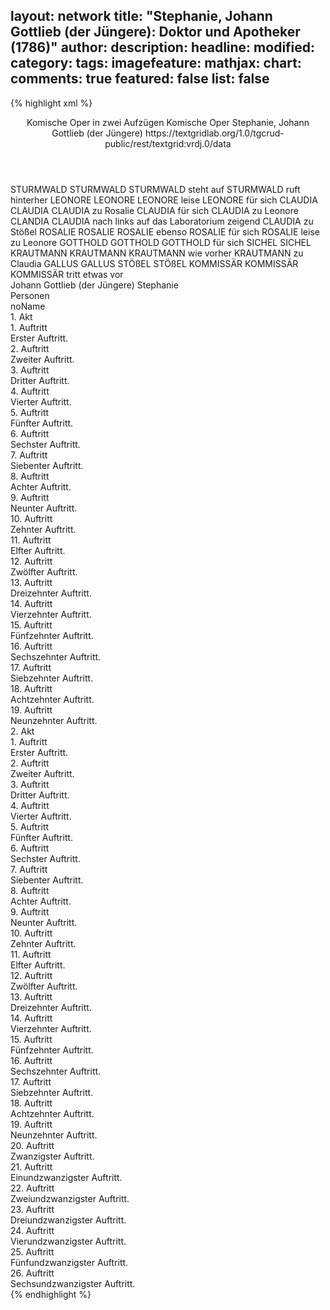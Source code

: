 layout: network
title: "Stephanie, Johann Gottlieb (der Jüngere): Doktor und Apotheker (1786)"
author:
description:
headline:
modified:
category:
tags:
imagefeature:
mathjax:
chart:
comments: true
featured: false
list: false
---
{% highlight xml %}
<?xml-model href="https://raw.githubusercontent.com/DLiNa/project/master/rules/lina.rnc"?><?xml-model href="https://raw.githubusercontent.com/DLiNa/project/master/rules/lina.sch"?>
<play xmlns="http://lina.digital">
  <header>
    <title>Doktor und Apotheker</title>
    <subtitle>Komische Oper in zwei Aufzügen</subtitle>
    <genretitle>Komische Oper</genretitle>
    <author>Stephanie, Johann Gottlieb (der Jüngere)</author>
    <date type="print"/>
    <date type="premiere" when="1786"/>
    <date type="written"/>
    <source>https://textgridlab.org/1.0/tgcrud-public/rest/textgrid:vrdj.0/data</source>
  </header>
  <personae>
    <character>
      <name>STURMWALD</name>
      <alias xml:id="sturmwald">
        <name>STURMWALD</name>
      </alias>
      <alias xml:id="sturmwald_steht_auf">
        <name>STURMWALD steht auf</name>
      </alias>
      <alias xml:id="sturmwald_ruft_hinterher">
        <name>STURMWALD ruft hinterher</name>
      </alias>
    </character>
    <character>
      <name>LEONORE</name>
      <alias xml:id="leonore">
        <name>LEONORE</name>
      </alias>
      <alias xml:id="leonore_leise">
        <name>LEONORE leise</name>
      </alias>
      <alias xml:id="leonore_für_sich">
        <name>LEONORE für sich</name>
      </alias>
    </character>
    <character>
      <name>CLAUDIA</name>
      <alias xml:id="claudia">
        <name>CLAUDIA</name>
      </alias>
      <alias xml:id="claudia_zu_rosalie">
        <name>CLAUDIA zu Rosalie</name>
      </alias>
      <alias xml:id="claudia_für_sich">
        <name>CLAUDIA für sich</name>
      </alias>
      <alias xml:id="claudia_zu_leonore">
        <name>CLAUDIA zu Leonore</name>
      </alias>
      <alias xml:id="clandia">
        <name>CLANDIA</name>
      </alias>
      <alias xml:id="claudia_nach_links_auf_das_laboratorium_zeigend">
        <name>CLAUDIA nach links auf das Laboratorium zeigend</name>
      </alias>
      <alias xml:id="claudia_zu_stößel">
        <name>CLAUDIA zu Stößel</name>
      </alias>
    </character>
    <character>
      <name>ROSALIE</name>
      <alias xml:id="rosalie">
        <name>ROSALIE</name>
      </alias>
      <alias xml:id="rosalie_ebenso">
        <name>ROSALIE ebenso</name>
      </alias>
      <alias xml:id="rosalie_für_sich">
        <name>ROSALIE für sich</name>
      </alias>
      <alias xml:id="rosalie_leise_zu_leonore">
        <name>ROSALIE leise zu Leonore</name>
      </alias>
    </character>
    <character>
      <name>GOTTHOLD</name>
      <alias xml:id="gotthold">
        <name>GOTTHOLD</name>
      </alias>
      <alias xml:id="gotthold_für_sich">
        <name>GOTTHOLD für sich</name>
      </alias>
    </character>
    <character>
      <name>SICHEL</name>
      <alias xml:id="sichel">
        <name>SICHEL</name>
      </alias>
    </character>
    <character>
      <name>KRAUTMANN</name>
      <alias xml:id="krautmann">
        <name>KRAUTMANN</name>
      </alias>
      <alias xml:id="krautmann_wie_vorher">
        <name>KRAUTMANN wie vorher</name>
      </alias>
      <alias xml:id="krautmann_zu_claudia">
        <name>KRAUTMANN zu Claudia</name>
      </alias>
    </character>
    <character>
      <name>GALLUS</name>
      <alias xml:id="gallus">
        <name>GALLUS</name>
      </alias>
    </character>
    <character>
      <name>STÖßEL</name>
      <alias xml:id="stößel">
        <name>STÖßEL</name>
      </alias>
    </character>
    <character>
      <name>KOMMISSÄR</name>
      <alias xml:id="kommissär">
        <name>KOMMISSÄR</name>
      </alias>
      <alias xml:id="kommissär_tritt_etwas_vor">
        <name>KOMMISSÄR tritt etwas vor</name>
      </alias>
    </character>
  </personae>
  <text>
    <div>
      <head>Johann Gottlieb (der Jüngere) Stephanie</head>
    </div>
    <div>
      <head>Personen</head>
      <div>
        <head>noName</head>
      </div>
    </div>
    <div>
      <head>1. Akt</head>
      <div>
        <head>1. Auftritt</head>
        <div>
          <head>Erster Auftritt.</head>
          <sp who="#rosalie #leonore #claudia #sturmwald #stößel">
            <amount n="3" unit="speech_acts"/>
            <amount n="99" unit="words"/>
            <amount n="18" unit="lines"/>
            <amount n="538" unit="chars"/>
          </sp>
          <sp who="#rosalie #leonore">
            <amount n="1" unit="speech_acts"/>
            <amount n="19" unit="words"/>
            <amount n="3" unit="lines"/>
            <amount n="85" unit="chars"/>
          </sp>
          <sp who="#sturmwald">
            <amount n="5" unit="speech_acts"/>
            <amount n="130" unit="words"/>
            <amount n="6" unit="lines"/>
            <amount n="666" unit="chars"/>
          </sp>
          <sp who="#leonore">
            <amount n="5" unit="speech_acts"/>
            <amount n="101" unit="words"/>
            <amount n="13" unit="lines"/>
            <amount n="539" unit="chars"/>
          </sp>
          <sp who="#claudia">
            <amount n="13" unit="speech_acts"/>
            <amount n="560" unit="words"/>
            <amount n="8" unit="lines"/>
            <amount n="3026" unit="chars"/>
          </sp>
          <sp who="#rosalie">
            <amount n="1" unit="speech_acts"/>
            <amount n="19" unit="words"/>
            <amount n="1" unit="lines"/>
            <amount n="84" unit="chars"/>
          </sp>
        </div>
      </div>
      <div>
        <head>2. Auftritt</head>
        <div>
          <head>Zweiter Auftritt.</head>
          <sp who="#claudia">
            <amount n="20" unit="speech_acts"/>
            <amount n="499" unit="words"/>
            <amount n="44" unit="lines"/>
            <amount n="2649" unit="chars"/>
          </sp>
          <sp who="#sturmwald">
            <amount n="10" unit="speech_acts"/>
            <amount n="131" unit="words"/>
            <amount n="17" unit="lines"/>
            <amount n="644" unit="chars"/>
          </sp>
          <sp who="#sturmwald_steht_auf">
            <amount n="1" unit="speech_acts"/>
            <amount n="46" unit="words"/>
            <amount n="8" unit="lines"/>
            <amount n="233" unit="chars"/>
          </sp>
        </div>
      </div>
      <div>
        <head>3. Auftritt</head>
        <div>
          <head>Dritter Auftritt.</head>
          <sp who="#sturmwald">
            <amount n="4" unit="speech_acts"/>
            <amount n="164" unit="words"/>
            <amount n="4" unit="lines"/>
            <amount n="899" unit="chars"/>
          </sp>
        </div>
      </div>
      <div>
        <head>4. Auftritt</head>
        <div>
          <head>Vierter Auftritt.</head>
          <sp who="#gotthold">
            <amount n="1" unit="speech_acts"/>
            <amount n="70" unit="words"/>
            <amount n="12" unit="lines"/>
            <amount n="386" unit="chars"/>
          </sp>
        </div>
      </div>
      <div>
        <head>5. Auftritt</head>
        <div>
          <head>Fünfter Auftritt.</head>
          <sp who="#sichel">
            <amount n="35" unit="speech_acts"/>
            <amount n="707" unit="words"/>
            <amount n="36" unit="lines"/>
            <amount n="3843" unit="chars"/>
          </sp>
          <sp who="#gotthold">
            <amount n="34" unit="speech_acts"/>
            <amount n="352" unit="words"/>
            <amount n="29" unit="lines"/>
            <amount n="1841" unit="chars"/>
          </sp>
          <sp who="#sichel #gotthold">
            <amount n="1" unit="speech_acts"/>
            <amount n="11" unit="words"/>
            <amount n="2" unit="lines"/>
            <amount n="57" unit="chars"/>
          </sp>
        </div>
      </div>
      <div>
        <head>6. Auftritt</head>
        <div>
          <head>Sechster Auftritt.</head>
          <sp who="#sichel">
            <amount n="11" unit="speech_acts"/>
            <amount n="218" unit="words"/>
            <amount n="43" unit="lines"/>
            <amount n="1211" unit="chars"/>
          </sp>
          <sp who="#gotthold">
            <amount n="4" unit="speech_acts"/>
            <amount n="34" unit="words"/>
            <amount n="11" unit="lines"/>
            <amount n="215" unit="chars"/>
          </sp>
          <sp who="#gotthold_für_sich">
            <amount n="2" unit="speech_acts"/>
            <amount n="21" unit="words"/>
            <amount n="6" unit="lines"/>
            <amount n="171" unit="chars"/>
          </sp>
          <sp who="#gotthold #sichel">
            <amount n="1" unit="speech_acts"/>
            <amount n="546" unit="words"/>
            <amount n="64" unit="lines"/>
            <amount n="3050" unit="chars"/>
          </sp>
        </div>
      </div>
      <div>
        <head>7. Auftritt</head>
        <div>
          <head>Siebenter Auftritt.</head>
          <sp who="#sichel">
            <amount n="4" unit="speech_acts"/>
            <amount n="229" unit="words"/>
            <amount n="1" unit="lines"/>
            <amount n="1284" unit="chars"/>
          </sp>
          <sp who="#gotthold">
            <amount n="4" unit="speech_acts"/>
            <amount n="70" unit="words"/>
            <amount n="3" unit="lines"/>
            <amount n="369" unit="chars"/>
          </sp>
        </div>
      </div>
      <div>
        <head>8. Auftritt</head>
        <div>
          <head>Achter Auftritt.</head>
          <sp who="#sturmwald">
            <amount n="2" unit="speech_acts"/>
            <amount n="304" unit="words"/>
            <amount n="12" unit="lines"/>
            <amount n="1754" unit="chars"/>
          </sp>
        </div>
      </div>
      <div>
        <head>9. Auftritt</head>
        <div>
          <head>Neunter Auftritt.</head>
          <sp who="#leonore #rosalie">
            <amount n="5" unit="speech_acts"/>
            <amount n="158" unit="words"/>
            <amount n="28" unit="lines"/>
            <amount n="831" unit="chars"/>
          </sp>
          <sp who="#leonore">
            <amount n="12" unit="speech_acts"/>
            <amount n="218" unit="words"/>
            <amount n="12" unit="lines"/>
            <amount n="1176" unit="chars"/>
          </sp>
          <sp who="#rosalie">
            <amount n="9" unit="speech_acts"/>
            <amount n="70" unit="words"/>
            <amount n="9" unit="lines"/>
            <amount n="364" unit="chars"/>
          </sp>
          <sp who="#claudia">
            <amount n="3" unit="speech_acts"/>
            <amount n="31" unit="words"/>
            <amount n="2" unit="lines"/>
            <amount n="185" unit="chars"/>
          </sp>
        </div>
      </div>
      <div>
        <head>10. Auftritt</head>
        <div>
          <head>Zehnter Auftritt.</head>
          <sp who="#rosalie">
            <amount n="2" unit="speech_acts"/>
            <amount n="143" unit="words"/>
            <amount n="11" unit="lines"/>
            <amount n="780" unit="chars"/>
          </sp>
        </div>
      </div>
      <div>
        <head>11. Auftritt</head>
        <div>
          <head>Elfter Auftritt.</head>
          <sp who="#leonore">
            <amount n="2" unit="speech_acts"/>
            <amount n="101" unit="words"/>
            <amount n="528" unit="chars"/>
          </sp>
          <sp who="#rosalie">
            <amount n="2" unit="speech_acts"/>
            <amount n="14" unit="words"/>
            <amount n="2" unit="lines"/>
            <amount n="89" unit="chars"/>
          </sp>
        </div>
      </div>
      <div>
        <head>12. Auftritt</head>
        <div>
          <head>Zwölfter Auftritt.</head>
          <sp who="#leonore">
            <amount n="10" unit="speech_acts"/>
            <amount n="129" unit="words"/>
            <amount n="16" unit="lines"/>
            <amount n="718" unit="chars"/>
          </sp>
          <sp who="#claudia">
            <amount n="5" unit="speech_acts"/>
            <amount n="48" unit="words"/>
            <amount n="4" unit="lines"/>
            <amount n="273" unit="chars"/>
          </sp>
          <sp who="#rosalie">
            <amount n="6" unit="speech_acts"/>
            <amount n="106" unit="words"/>
            <amount n="4" unit="lines"/>
            <amount n="590" unit="chars"/>
          </sp>
          <sp who="#gotthold">
            <amount n="5" unit="speech_acts"/>
            <amount n="122" unit="words"/>
            <amount n="3" unit="lines"/>
            <amount n="699" unit="chars"/>
          </sp>
          <sp who="#sichel">
            <amount n="3" unit="speech_acts"/>
            <amount n="35" unit="words"/>
            <amount n="3" unit="lines"/>
            <amount n="179" unit="chars"/>
          </sp>
          <sp who="#sichel #gotthold">
            <amount n="3" unit="speech_acts"/>
            <amount n="21" unit="words"/>
            <amount n="3" unit="lines"/>
            <amount n="114" unit="chars"/>
          </sp>
          <sp who="#rosalie #sichel #gotthold #leonore">
            <amount n="1" unit="speech_acts"/>
            <amount n="43" unit="words"/>
            <amount n="6" unit="lines"/>
            <amount n="206" unit="chars"/>
          </sp>
          <sp who="#leonore_leise">
            <amount n="1" unit="speech_acts"/>
            <amount n="6" unit="words"/>
            <amount n="1" unit="lines"/>
            <amount n="35" unit="chars"/>
          </sp>
          <sp who="#rosalie #sichel #gotthold">
            <amount n="1" unit="speech_acts"/>
            <amount n="4" unit="words"/>
            <amount n="1" unit="lines"/>
            <amount n="19" unit="chars"/>
          </sp>
          <sp who="#rosalie #sichel #gotthold #leonore">
            <amount n="1" unit="speech_acts"/>
            <amount n="11" unit="words"/>
            <amount n="2" unit="lines"/>
            <amount n="64" unit="chars"/>
          </sp>
          <sp who="#rosalie #leonore">
            <amount n="2" unit="speech_acts"/>
            <amount n="16" unit="words"/>
            <amount n="2" unit="lines"/>
            <amount n="74" unit="chars"/>
          </sp>
        </div>
      </div>
      <div>
        <head>13. Auftritt</head>
        <div>
          <head>Dreizehnter Auftritt.</head>
          <sp who="#claudia">
            <amount n="3" unit="speech_acts"/>
            <amount n="23" unit="words"/>
            <amount n="3" unit="lines"/>
            <amount n="101" unit="chars"/>
          </sp>
          <sp who="#rosalie">
            <amount n="3" unit="speech_acts"/>
            <amount n="76" unit="words"/>
            <amount n="11" unit="lines"/>
            <amount n="366" unit="chars"/>
          </sp>
        </div>
      </div>
      <div>
        <head>14. Auftritt</head>
        <div>
          <head>Vierzehnter Auftritt.</head>
          <sp who="#leonore">
            <amount n="1" unit="speech_acts"/>
            <amount n="30" unit="words"/>
            <amount n="6" unit="lines"/>
            <amount n="162" unit="chars"/>
          </sp>
          <sp who="#rosalie_ebenso">
            <amount n="1" unit="speech_acts"/>
            <amount n="5" unit="words"/>
            <amount n="1" unit="lines"/>
            <amount n="25" unit="chars"/>
          </sp>
          <sp who="#claudia">
            <amount n="1" unit="speech_acts"/>
            <amount n="10" unit="words"/>
            <amount n="2" unit="lines"/>
            <amount n="59" unit="chars"/>
          </sp>
          <sp who="#rosalie #leonore">
            <amount n="1" unit="speech_acts"/>
            <amount n="10" unit="words"/>
            <amount n="2" unit="lines"/>
            <amount n="56" unit="chars"/>
          </sp>
          <sp who="#gotthold #sichel">
            <amount n="1" unit="speech_acts"/>
            <amount n="11" unit="words"/>
            <amount n="2" unit="lines"/>
            <amount n="55" unit="chars"/>
          </sp>
          <sp who="#rosalie">
            <amount n="1" unit="speech_acts"/>
            <amount n="13" unit="words"/>
            <amount n="3" unit="lines"/>
            <amount n="78" unit="chars"/>
          </sp>
          <sp who="#rosalie #sichel #gotthold #leonore">
            <amount n="1" unit="speech_acts"/>
            <amount n="9" unit="words"/>
            <amount n="2" unit="lines"/>
            <amount n="50" unit="chars"/>
          </sp>
          <sp who="#sichel">
            <amount n="2" unit="speech_acts"/>
            <amount n="10" unit="words"/>
            <amount n="2" unit="lines"/>
            <amount n="52" unit="chars"/>
          </sp>
          <sp who="#leonore #rosalie">
            <amount n="4" unit="speech_acts"/>
            <amount n="25" unit="words"/>
            <amount n="5" unit="lines"/>
            <amount n="141" unit="chars"/>
          </sp>
          <sp who="#gotthold">
            <amount n="2" unit="speech_acts"/>
            <amount n="18" unit="words"/>
            <amount n="3" unit="lines"/>
            <amount n="101" unit="chars"/>
          </sp>
          <sp who="#gotthold #sichel">
            <amount n="1" unit="speech_acts"/>
            <amount n="6" unit="words"/>
            <amount n="1" unit="lines"/>
            <amount n="47" unit="chars"/>
          </sp>
          <sp who="#rosalie #sichel #gotthold #leonore">
            <amount n="1" unit="speech_acts"/>
            <amount n="5" unit="words"/>
            <amount n="1" unit="lines"/>
            <amount n="22" unit="chars"/>
          </sp>
        </div>
      </div>
      <div>
        <head>15. Auftritt</head>
        <div>
          <head>Fünfzehnter Auftritt.</head>
          <sp who="#claudia">
            <amount n="12" unit="speech_acts"/>
            <amount n="85" unit="words"/>
            <amount n="19" unit="lines"/>
            <amount n="494" unit="chars"/>
          </sp>
          <sp who="#leonore">
            <amount n="10" unit="speech_acts"/>
            <amount n="51" unit="words"/>
            <amount n="11" unit="lines"/>
            <amount n="247" unit="chars"/>
          </sp>
          <sp who="#rosalie">
            <amount n="8" unit="speech_acts"/>
            <amount n="34" unit="words"/>
            <amount n="8" unit="lines"/>
            <amount n="145" unit="chars"/>
          </sp>
          <sp who="#rosalie #leonore">
            <amount n="3" unit="speech_acts"/>
            <amount n="41" unit="words"/>
            <amount n="5" unit="lines"/>
            <amount n="207" unit="chars"/>
          </sp>
          <sp who="#claudia_zu_rosalie">
            <amount n="1" unit="speech_acts"/>
            <amount n="9" unit="words"/>
            <amount n="1" unit="lines"/>
            <amount n="59" unit="chars"/>
          </sp>
        </div>
      </div>
      <div>
        <head>16. Auftritt</head>
        <div>
          <head>Sechszehnter Auftritt.</head>
          <sp who="#rosalie_für_sich">
            <amount n="1" unit="speech_acts"/>
            <amount n="15" unit="words"/>
            <amount n="3" unit="lines"/>
            <amount n="88" unit="chars"/>
          </sp>
          <sp who="#claudia_für_sich">
            <amount n="1" unit="speech_acts"/>
            <amount n="15" unit="words"/>
            <amount n="3" unit="lines"/>
            <amount n="80" unit="chars"/>
          </sp>
          <sp who="#leonore">
            <amount n="1" unit="speech_acts"/>
            <amount n="17" unit="words"/>
            <amount n="3" unit="lines"/>
            <amount n="80" unit="chars"/>
          </sp>
          <sp who="#gotthold #sichel">
            <amount n="1" unit="speech_acts"/>
            <amount n="13" unit="words"/>
            <amount n="3" unit="lines"/>
            <amount n="85" unit="chars"/>
          </sp>
          <sp who="#rosalie #leonore">
            <amount n="1" unit="speech_acts"/>
            <amount n="11" unit="words"/>
            <amount n="2" unit="lines"/>
            <amount n="53" unit="chars"/>
          </sp>
          <sp who="#claudia">
            <amount n="14" unit="speech_acts"/>
            <amount n="90" unit="words"/>
            <amount n="18" unit="lines"/>
            <amount n="483" unit="chars"/>
          </sp>
          <sp who="#rosalie">
            <amount n="13" unit="speech_acts"/>
            <amount n="121" unit="words"/>
            <amount n="23" unit="lines"/>
            <amount n="587" unit="chars"/>
          </sp>
        </div>
      </div>
      <div>
        <head>17. Auftritt</head>
        <div>
          <head>Siebzehnter Auftritt.</head>
          <sp who="#sturmwald">
            <amount n="8" unit="speech_acts"/>
            <amount n="144" unit="words"/>
            <amount n="25" unit="lines"/>
            <amount n="723" unit="chars"/>
          </sp>
          <sp who="#claudia">
            <amount n="9" unit="speech_acts"/>
            <amount n="193" unit="words"/>
            <amount n="32" unit="lines"/>
            <amount n="988" unit="chars"/>
          </sp>
          <sp who="#leonore #rosalie">
            <amount n="5" unit="speech_acts"/>
            <amount n="134" unit="words"/>
            <amount n="23" unit="lines"/>
            <amount n="701" unit="chars"/>
          </sp>
          <sp who="#leonore_für_sich">
            <amount n="1" unit="speech_acts"/>
            <amount n="2" unit="words"/>
            <amount n="1" unit="lines"/>
            <amount n="18" unit="chars"/>
          </sp>
          <sp who="#rosalie">
            <amount n="1" unit="speech_acts"/>
            <amount n="15" unit="words"/>
            <amount n="3" unit="lines"/>
            <amount n="77" unit="chars"/>
          </sp>
          <sp who="#claudia_nach_links_auf_das_laboratorium_zeigend">
            <amount n="1" unit="speech_acts"/>
            <amount n="47" unit="words"/>
            <amount n="8" unit="lines"/>
            <amount n="248" unit="chars"/>
          </sp>
          <sp who="#claudia #sturmwald">
            <amount n="5" unit="speech_acts"/>
            <amount n="55" unit="words"/>
            <amount n="11" unit="lines"/>
            <amount n="258" unit="chars"/>
          </sp>
          <sp who="#claudia #sturmwald">
            <amount n="1" unit="speech_acts"/>
            <amount n="22" unit="words"/>
            <amount n="3" unit="lines"/>
            <amount n="107" unit="chars"/>
          </sp>
          <sp who="#gotthold #sichel">
            <amount n="1" unit="speech_acts"/>
            <amount n="19" unit="words"/>
            <amount n="3" unit="lines"/>
            <amount n="106" unit="chars"/>
          </sp>
          <sp who="#leonore #rosalie">
            <amount n="1" unit="speech_acts"/>
            <amount n="5" unit="words"/>
            <amount n="1" unit="lines"/>
            <amount n="35" unit="chars"/>
          </sp>
          <sp who="#gotthold #sichel">
            <amount n="1" unit="speech_acts"/>
            <amount n="22" unit="words"/>
            <amount n="4" unit="lines"/>
            <amount n="96" unit="chars"/>
          </sp>
          <sp who="#leonore #rosalie">
            <amount n="1" unit="speech_acts"/>
            <amount n="22" unit="words"/>
            <amount n="3" unit="lines"/>
            <amount n="101" unit="chars"/>
          </sp>
          <sp who="#leonore #rosalie">
            <amount n="1" unit="speech_acts"/>
            <amount n="18" unit="words"/>
            <amount n="3" unit="lines"/>
            <amount n="187" unit="chars"/>
          </sp>
          <sp who="#sturmwald_ruft_hinterher">
            <amount n="1" unit="speech_acts"/>
            <amount n="4" unit="words"/>
            <amount n="1" unit="lines"/>
            <amount n="23" unit="chars"/>
          </sp>
        </div>
      </div>
      <div>
        <head>18. Auftritt</head>
        <div>
          <head>Achtzehnter Auftritt.</head>
          <sp who="#sturmwald">
            <amount n="1" unit="speech_acts"/>
            <amount n="63" unit="words"/>
            <amount n="10" unit="lines"/>
            <amount n="247" unit="chars"/>
          </sp>
        </div>
      </div>
      <div>
        <head>19. Auftritt</head>
        <div>
          <head>Neunzehnter Auftritt.</head>
          <sp who="#sichel">
            <amount n="4" unit="speech_acts"/>
            <amount n="84" unit="words"/>
            <amount n="15" unit="lines"/>
            <amount n="457" unit="chars"/>
          </sp>
          <sp who="#gotthold">
            <amount n="3" unit="speech_acts"/>
            <amount n="15" unit="words"/>
            <amount n="3" unit="lines"/>
            <amount n="88" unit="chars"/>
          </sp>
          <sp who="#gotthold #sichel">
            <amount n="1" unit="speech_acts"/>
            <amount n="56" unit="words"/>
            <amount n="9" unit="lines"/>
            <amount n="319" unit="chars"/>
          </sp>
        </div>
      </div>
    </div>
    <div>
      <head>2. Akt</head>
      <div>
        <head>1. Auftritt</head>
        <div>
          <head>Erster Auftritt.</head>
          <sp who="#krautmann">
            <amount n="1" unit="speech_acts"/>
            <amount n="122" unit="words"/>
            <amount n="21" unit="lines"/>
            <amount n="616" unit="chars"/>
          </sp>
        </div>
      </div>
      <div>
        <head>2. Auftritt</head>
        <div>
          <head>Zweiter Auftritt.</head>
          <sp who="#gallus">
            <amount n="18" unit="speech_acts"/>
            <amount n="311" unit="words"/>
            <amount n="23" unit="lines"/>
            <amount n="1701" unit="chars"/>
          </sp>
          <sp who="#krautmann">
            <amount n="16" unit="speech_acts"/>
            <amount n="494" unit="words"/>
            <amount n="14" unit="lines"/>
            <amount n="2700" unit="chars"/>
          </sp>
        </div>
      </div>
      <div>
        <head>3. Auftritt</head>
        <div>
          <head>Dritter Auftritt.</head>
          <sp who="#krautmann">
            <amount n="1" unit="speech_acts"/>
            <amount n="181" unit="words"/>
            <amount n="1016" unit="chars"/>
          </sp>
        </div>
      </div>
      <div>
        <head>4. Auftritt</head>
        <div>
          <head>Vierter Auftritt.</head>
        </div>
      </div>
      <div>
        <head>5. Auftritt</head>
        <div>
          <head>Fünfter Auftritt.</head>
          <sp who="#sichel">
            <amount n="7" unit="speech_acts"/>
            <amount n="376" unit="words"/>
            <amount n="2" unit="lines"/>
            <amount n="2274" unit="chars"/>
          </sp>
          <sp who="#gotthold">
            <amount n="1" unit="speech_acts"/>
            <amount n="7" unit="words"/>
            <amount n="1" unit="lines"/>
            <amount n="38" unit="chars"/>
          </sp>
        </div>
      </div>
      <div>
        <head>6. Auftritt</head>
        <div>
          <head>Sechster Auftritt.</head>
          <sp who="#sichel">
            <amount n="5" unit="speech_acts"/>
            <amount n="263" unit="words"/>
            <amount n="2" unit="lines"/>
            <amount n="1466" unit="chars"/>
          </sp>
          <sp who="#gotthold">
            <amount n="4" unit="speech_acts"/>
            <amount n="107" unit="words"/>
            <amount n="1" unit="lines"/>
            <amount n="563" unit="chars"/>
          </sp>
        </div>
      </div>
      <div>
        <head>7. Auftritt</head>
        <div>
          <head>Siebenter Auftritt.</head>
          <sp who="#rosalie">
            <amount n="9" unit="speech_acts"/>
            <amount n="66" unit="words"/>
            <amount n="9" unit="lines"/>
            <amount n="336" unit="chars"/>
          </sp>
          <sp who="#sichel">
            <amount n="9" unit="speech_acts"/>
            <amount n="293" unit="words"/>
            <amount n="5" unit="lines"/>
            <amount n="1662" unit="chars"/>
          </sp>
          <sp who="#gotthold">
            <amount n="6" unit="speech_acts"/>
            <amount n="76" unit="words"/>
            <amount n="4" unit="lines"/>
            <amount n="423" unit="chars"/>
          </sp>
        </div>
      </div>
      <div>
        <head>8. Auftritt</head>
        <div>
          <head>Achter Auftritt.</head>
          <sp who="#gotthold">
            <amount n="2" unit="speech_acts"/>
            <amount n="56" unit="words"/>
            <amount n="5" unit="lines"/>
            <amount n="319" unit="chars"/>
          </sp>
          <sp who="#sichel">
            <amount n="1" unit="speech_acts"/>
            <amount n="3" unit="words"/>
            <amount n="1" unit="lines"/>
            <amount n="18" unit="chars"/>
          </sp>
        </div>
      </div>
      <div>
        <head>9. Auftritt</head>
        <div>
          <head>Neunter Auftritt.</head>
          <sp who="#sichel">
            <amount n="5" unit="speech_acts"/>
            <amount n="129" unit="words"/>
            <amount n="2" unit="lines"/>
            <amount n="710" unit="chars"/>
          </sp>
          <sp who="#claudia">
            <amount n="3" unit="speech_acts"/>
            <amount n="44" unit="words"/>
            <amount n="3" unit="lines"/>
            <amount n="214" unit="chars"/>
          </sp>
          <sp who="#clandia">
            <amount n="1" unit="speech_acts"/>
            <amount n="4" unit="words"/>
            <amount n="1" unit="lines"/>
            <amount n="20" unit="chars"/>
          </sp>
        </div>
      </div>
      <div>
        <head>10. Auftritt</head>
        <div>
          <head>Zehnter Auftritt.</head>
          <sp who="#claudia">
            <amount n="4" unit="speech_acts"/>
            <amount n="85" unit="words"/>
            <amount n="2" unit="lines"/>
            <amount n="453" unit="chars"/>
          </sp>
          <sp who="#leonore">
            <amount n="14" unit="speech_acts"/>
            <amount n="213" unit="words"/>
            <amount n="22" unit="lines"/>
            <amount n="1125" unit="chars"/>
          </sp>
          <sp who="#claudia #stößel">
            <amount n="10" unit="speech_acts"/>
            <amount n="122" unit="words"/>
            <amount n="23" unit="lines"/>
            <amount n="715" unit="chars"/>
          </sp>
          <sp who="#sichel">
            <amount n="19" unit="speech_acts"/>
            <amount n="289" unit="words"/>
            <amount n="45" unit="lines"/>
            <amount n="1645" unit="chars"/>
          </sp>
          <sp who="#rosalie #gotthold">
            <amount n="1" unit="speech_acts"/>
            <amount n="24" unit="words"/>
            <amount n="4" unit="lines"/>
            <amount n="110" unit="chars"/>
          </sp>
          <sp who="#rosalie #gotthold">
            <amount n="1" unit="speech_acts"/>
            <amount n="10" unit="words"/>
            <amount n="2" unit="lines"/>
            <amount n="60" unit="chars"/>
          </sp>
          <sp who="#rosalie">
            <amount n="5" unit="speech_acts"/>
            <amount n="59" unit="words"/>
            <amount n="10" unit="lines"/>
            <amount n="310" unit="chars"/>
          </sp>
          <sp who="#gotthold">
            <amount n="5" unit="speech_acts"/>
            <amount n="69" unit="words"/>
            <amount n="12" unit="lines"/>
            <amount n="387" unit="chars"/>
          </sp>
          <sp who="#gotthold #rosalie">
            <amount n="6" unit="speech_acts"/>
            <amount n="52" unit="words"/>
            <amount n="10" unit="lines"/>
            <amount n="272" unit="chars"/>
          </sp>
          <sp who="#claudia_zu_leonore">
            <amount n="1" unit="speech_acts"/>
            <amount n="14" unit="words"/>
            <amount n="3" unit="lines"/>
            <amount n="81" unit="chars"/>
          </sp>
          <sp who="#leonore_für_sich">
            <amount n="1" unit="speech_acts"/>
            <amount n="11" unit="words"/>
            <amount n="2" unit="lines"/>
            <amount n="54" unit="chars"/>
          </sp>
          <sp who="#rosalie_leise_zu_leonore">
            <amount n="1" unit="speech_acts"/>
            <amount n="18" unit="words"/>
            <amount n="3" unit="lines"/>
            <amount n="100" unit="chars"/>
          </sp>
          <sp who="#rosalie #sichel #gotthold #leonore #stößel">
            <amount n="2" unit="speech_acts"/>
            <amount n="34" unit="words"/>
            <amount n="5" unit="lines"/>
            <amount n="190" unit="chars"/>
          </sp>
        </div>
      </div>
      <div>
        <head>11. Auftritt</head>
        <div>
          <head>Elfter Auftritt.</head>
          <sp who="#gotthold">
            <amount n="3" unit="speech_acts"/>
            <amount n="60" unit="words"/>
            <amount n="4" unit="lines"/>
            <amount n="324" unit="chars"/>
          </sp>
          <sp who="#sichel">
            <amount n="8" unit="speech_acts"/>
            <amount n="172" unit="words"/>
            <amount n="6" unit="lines"/>
            <amount n="931" unit="chars"/>
          </sp>
          <sp who="#rosalie">
            <amount n="4" unit="speech_acts"/>
            <amount n="48" unit="words"/>
            <amount n="5" unit="lines"/>
            <amount n="248" unit="chars"/>
          </sp>
          <sp who="#leonore">
            <amount n="6" unit="speech_acts"/>
            <amount n="108" unit="words"/>
            <amount n="18" unit="lines"/>
            <amount n="591" unit="chars"/>
          </sp>
        </div>
      </div>
      <div>
        <head>12. Auftritt</head>
        <div>
          <head>Zwölfter Auftritt.</head>
          <sp who="#sichel">
            <amount n="7" unit="speech_acts"/>
            <amount n="289" unit="words"/>
            <amount n="8" unit="lines"/>
            <amount n="1463" unit="chars"/>
          </sp>
        </div>
      </div>
      <div>
        <head>13. Auftritt</head>
        <div>
          <head>Dreizehnter Auftritt.</head>
          <sp who="#sturmwald">
            <amount n="5" unit="speech_acts"/>
            <amount n="65" unit="words"/>
            <amount n="8" unit="lines"/>
            <amount n="325" unit="chars"/>
          </sp>
          <sp who="#sichel">
            <amount n="5" unit="speech_acts"/>
            <amount n="207" unit="words"/>
            <amount n="2" unit="lines"/>
            <amount n="1147" unit="chars"/>
          </sp>
        </div>
      </div>
      <div>
        <head>14. Auftritt</head>
        <div>
          <head>Vierzehnter Auftritt.</head>
          <sp who="#sturmwald">
            <amount n="13" unit="speech_acts"/>
            <amount n="569" unit="words"/>
            <amount n="57" unit="lines"/>
            <amount n="3162" unit="chars"/>
          </sp>
        </div>
      </div>
      <div>
        <head>15. Auftritt</head>
        <div>
          <head>Fünfzehnter Auftritt.</head>
          <sp who="#claudia">
            <amount n="12" unit="speech_acts"/>
            <amount n="461" unit="words"/>
            <amount n="29" unit="lines"/>
            <amount n="2414" unit="chars"/>
          </sp>
          <sp who="#sturmwald">
            <amount n="2" unit="speech_acts"/>
            <amount n="58" unit="words"/>
            <amount n="324" unit="chars"/>
          </sp>
        </div>
      </div>
      <div>
        <head>16. Auftritt</head>
        <div>
          <head>Sechszehnter Auftritt.</head>
          <sp who="#sichel">
            <amount n="2" unit="speech_acts"/>
            <amount n="162" unit="words"/>
            <amount n="11" unit="lines"/>
            <amount n="915" unit="chars"/>
          </sp>
        </div>
      </div>
      <div>
        <head>17. Auftritt</head>
        <div>
          <head>Siebzehnter Auftritt.</head>
        </div>
      </div>
      <div>
        <head>18. Auftritt</head>
        <div>
          <head>Achtzehnter Auftritt.</head>
          <sp who="#krautmann">
            <amount n="16" unit="speech_acts"/>
            <amount n="461" unit="words"/>
            <amount n="46" unit="lines"/>
            <amount n="2474" unit="chars"/>
          </sp>
          <sp who="#stößel #krautmann">
            <amount n="1" unit="speech_acts"/>
            <amount n="29" unit="words"/>
            <amount n="6" unit="lines"/>
            <amount n="177" unit="chars"/>
          </sp>
        </div>
      </div>
      <div>
        <head>19. Auftritt</head>
        <div>
          <head>Neunzehnter Auftritt.</head>
          <sp who="#gotthold">
            <amount n="4" unit="speech_acts"/>
            <amount n="60" unit="words"/>
            <amount n="3" unit="lines"/>
            <amount n="346" unit="chars"/>
          </sp>
          <sp who="#leonore">
            <amount n="2" unit="speech_acts"/>
            <amount n="15" unit="words"/>
            <amount n="2" unit="lines"/>
            <amount n="73" unit="chars"/>
          </sp>
          <sp who="#rosalie">
            <amount n="3" unit="speech_acts"/>
            <amount n="33" unit="words"/>
            <amount n="2" unit="lines"/>
            <amount n="185" unit="chars"/>
          </sp>
        </div>
      </div>
      <div>
        <head>20. Auftritt</head>
        <div>
          <head>Zwanzigster Auftritt.</head>
          <sp who="#leonore">
            <amount n="3" unit="speech_acts"/>
            <amount n="42" unit="words"/>
            <amount n="2" unit="lines"/>
            <amount n="250" unit="chars"/>
          </sp>
          <sp who="#rosalie">
            <amount n="4" unit="speech_acts"/>
            <amount n="220" unit="words"/>
            <amount n="17" unit="lines"/>
            <amount n="1201" unit="chars"/>
          </sp>
        </div>
      </div>
      <div>
        <head>21. Auftritt</head>
        <div>
          <head>Einundzwanzigster Auftritt.</head>
          <sp who="#gotthold">
            <amount n="7" unit="speech_acts"/>
            <amount n="74" unit="words"/>
            <amount n="9" unit="lines"/>
            <amount n="388" unit="chars"/>
          </sp>
          <sp who="#leonore">
            <amount n="6" unit="speech_acts"/>
            <amount n="76" unit="words"/>
            <amount n="7" unit="lines"/>
            <amount n="377" unit="chars"/>
          </sp>
          <sp who="#rosalie">
            <amount n="2" unit="speech_acts"/>
            <amount n="57" unit="words"/>
            <amount n="1" unit="lines"/>
            <amount n="301" unit="chars"/>
          </sp>
          <sp who="#leonore #gotthold">
            <amount n="2" unit="speech_acts"/>
            <amount n="50" unit="words"/>
            <amount n="8" unit="lines"/>
            <amount n="254" unit="chars"/>
          </sp>
        </div>
      </div>
      <div>
        <head>22. Auftritt</head>
        <div>
          <head>Zweiundzwanzigster Auftritt.</head>
          <sp who="#rosalie #leonore">
            <amount n="1" unit="speech_acts"/>
            <amount n="5" unit="words"/>
            <amount n="1" unit="lines"/>
            <amount n="19" unit="chars"/>
          </sp>
          <sp who="#gotthold">
            <amount n="1" unit="speech_acts"/>
            <amount n="8" unit="words"/>
            <amount n="1" unit="lines"/>
            <amount n="42" unit="chars"/>
          </sp>
          <sp who="#sichel">
            <amount n="1" unit="speech_acts"/>
            <amount n="27" unit="words"/>
            <amount n="160" unit="chars"/>
          </sp>
        </div>
      </div>
      <div>
        <head>23. Auftritt</head>
        <div>
          <head>Dreiundzwanzigster Auftritt.</head>
          <sp who="#sichel">
            <amount n="1" unit="speech_acts"/>
            <amount n="3" unit="words"/>
            <amount n="1" unit="lines"/>
            <amount n="15" unit="chars"/>
          </sp>
          <sp who="#leonore">
            <amount n="1" unit="speech_acts"/>
            <amount n="2" unit="words"/>
            <amount n="1" unit="lines"/>
            <amount n="6" unit="chars"/>
          </sp>
          <sp who="#rosalie">
            <amount n="1" unit="speech_acts"/>
            <amount n="2" unit="words"/>
            <amount n="1" unit="lines"/>
            <amount n="19" unit="chars"/>
          </sp>
          <sp who="#gotthold">
            <amount n="1" unit="speech_acts"/>
            <amount n="27" unit="words"/>
            <amount n="2" unit="lines"/>
            <amount n="132" unit="chars"/>
          </sp>
        </div>
      </div>
      <div>
        <head>24. Auftritt</head>
        <div>
          <head>Vierundzwanzigster Auftritt.</head>
          <sp who="#sturmwald">
            <amount n="4" unit="speech_acts"/>
            <amount n="39" unit="words"/>
            <amount n="7" unit="lines"/>
            <amount n="214" unit="chars"/>
          </sp>
          <sp who="#rosalie #leonore">
            <amount n="1" unit="speech_acts"/>
            <amount n="2" unit="words"/>
            <amount n="1" unit="lines"/>
            <amount n="9" unit="chars"/>
          </sp>
          <sp who="#sichel #gotthold">
            <amount n="2" unit="speech_acts"/>
            <amount n="16" unit="words"/>
            <amount n="4" unit="lines"/>
            <amount n="80" unit="chars"/>
          </sp>
          <sp who="#kommissär">
            <amount n="2" unit="speech_acts"/>
            <amount n="27" unit="words"/>
            <amount n="5" unit="lines"/>
            <amount n="132" unit="chars"/>
          </sp>
          <sp who="#kommissär_tritt_etwas_vor">
            <amount n="1" unit="speech_acts"/>
            <amount n="6" unit="words"/>
            <amount n="1" unit="lines"/>
            <amount n="29" unit="chars"/>
          </sp>
          <sp who="#rosalie #leonore">
            <amount n="1" unit="speech_acts"/>
            <amount n="7" unit="words"/>
            <amount n="1" unit="lines"/>
            <amount n="35" unit="chars"/>
          </sp>
        </div>
      </div>
      <div>
        <head>25. Auftritt</head>
        <div>
          <head>Fünfundzwanzigster Auftritt.</head>
          <sp who="#claudia">
            <amount n="8" unit="speech_acts"/>
            <amount n="163" unit="words"/>
            <amount n="26" unit="lines"/>
            <amount n="862" unit="chars"/>
          </sp>
          <sp who="#kommissär">
            <amount n="4" unit="speech_acts"/>
            <amount n="70" unit="words"/>
            <amount n="11" unit="lines"/>
            <amount n="389" unit="chars"/>
          </sp>
          <sp who="#sturmwald">
            <amount n="1" unit="speech_acts"/>
            <amount n="30" unit="words"/>
            <amount n="5" unit="lines"/>
            <amount n="151" unit="chars"/>
          </sp>
          <sp who="#sturmwald #stößel">
            <amount n="2" unit="speech_acts"/>
            <amount n="12" unit="words"/>
            <amount n="2" unit="lines"/>
            <amount n="62" unit="chars"/>
          </sp>
          <sp who="#sichel #gotthold">
            <amount n="2" unit="speech_acts"/>
            <amount n="12" unit="words"/>
            <amount n="2" unit="lines"/>
            <amount n="62" unit="chars"/>
          </sp>
          <sp who="#rosalie #leonore">
            <amount n="2" unit="speech_acts"/>
            <amount n="14" unit="words"/>
            <amount n="2" unit="lines"/>
            <amount n="62" unit="chars"/>
          </sp>
        </div>
      </div>
      <div>
        <head>26. Auftritt</head>
        <div>
          <head>Sechsundzwanzigster Auftritt.</head>
          <sp who="#krautmann">
            <amount n="12" unit="speech_acts"/>
            <amount n="130" unit="words"/>
            <amount n="27" unit="lines"/>
            <amount n="663" unit="chars"/>
          </sp>
          <sp who="#gotthold #sichel">
            <amount n="5" unit="speech_acts"/>
            <amount n="64" unit="words"/>
            <amount n="13" unit="lines"/>
            <amount n="357" unit="chars"/>
          </sp>
          <sp who="#leonore #rosalie">
            <amount n="4" unit="speech_acts"/>
            <amount n="51" unit="words"/>
            <amount n="9" unit="lines"/>
            <amount n="259" unit="chars"/>
          </sp>
          <sp who="#sturmwald #stößel">
            <amount n="5" unit="speech_acts"/>
            <amount n="62" unit="words"/>
            <amount n="11" unit="lines"/>
            <amount n="321" unit="chars"/>
          </sp>
          <sp who="#krautmann_wie_vorher">
            <amount n="1" unit="speech_acts"/>
            <amount n="4" unit="words"/>
            <amount n="1" unit="lines"/>
            <amount n="25" unit="chars"/>
          </sp>
          <sp who="#kommissär">
            <amount n="5" unit="speech_acts"/>
            <amount n="82" unit="words"/>
            <amount n="15" unit="lines"/>
            <amount n="438" unit="chars"/>
          </sp>
          <sp who="#sturmwald #stößel">
            <amount n="1" unit="speech_acts"/>
            <amount n="16" unit="words"/>
            <amount n="3" unit="lines"/>
            <amount n="88" unit="chars"/>
          </sp>
          <sp who="#claudia">
            <amount n="4" unit="speech_acts"/>
            <amount n="71" unit="words"/>
            <amount n="12" unit="lines"/>
            <amount n="367" unit="chars"/>
          </sp>
          <sp who="#gotthold">
            <amount n="1" unit="speech_acts"/>
            <amount n="35" unit="words"/>
            <amount n="7" unit="lines"/>
            <amount n="184" unit="chars"/>
          </sp>
          <sp who="#sturmwald">
            <amount n="4" unit="speech_acts"/>
            <amount n="54" unit="words"/>
            <amount n="10" unit="lines"/>
            <amount n="280" unit="chars"/>
          </sp>
          <sp who="#rosalie #sichel #gotthold #leonore">
            <amount n="1" unit="speech_acts"/>
            <amount n="19" unit="words"/>
            <amount n="4" unit="lines"/>
            <amount n="90" unit="chars"/>
          </sp>
          <sp who="#krautmann_zu_claudia">
            <amount n="1" unit="speech_acts"/>
            <amount n="11" unit="words"/>
            <amount n="2" unit="lines"/>
            <amount n="55" unit="chars"/>
          </sp>
          <sp who="#claudia_zu_stößel">
            <amount n="1" unit="speech_acts"/>
            <amount n="38" unit="words"/>
            <amount n="8" unit="lines"/>
            <amount n="193" unit="chars"/>
          </sp>
          <sp who="#sichel">
            <amount n="6" unit="speech_acts"/>
            <amount n="183" unit="words"/>
            <amount n="33" unit="lines"/>
            <amount n="1011" unit="chars"/>
          </sp>
          <sp who="#rosalie #sichel #gotthold #leonore #krautmann #stößel #kommissär #sturmwald">
            <amount n="7" unit="speech_acts"/>
            <amount n="100" unit="words"/>
            <amount n="19" unit="lines"/>
            <amount n="664" unit="chars"/>
          </sp>
          <sp who="#krautmann #stößel">
            <amount n="2" unit="speech_acts"/>
            <amount n="19" unit="words"/>
            <amount n="3" unit="lines"/>
            <amount n="110" unit="chars"/>
          </sp>
          <sp who="#kommissär #krautmann">
            <amount n="1" unit="speech_acts"/>
            <amount n="9" unit="words"/>
            <amount n="1" unit="lines"/>
            <amount n="50" unit="chars"/>
          </sp>
          <sp who="#gotthold #leonore">
            <amount n="1" unit="speech_acts"/>
            <amount n="18" unit="words"/>
            <amount n="3" unit="lines"/>
            <amount n="101" unit="chars"/>
          </sp>
        </div>
      </div>
    </div>
  </text>
</play>
{% endhighlight %}
